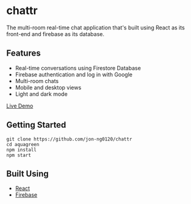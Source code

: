 # chattr

The multi-room real-time chat application that's built using React as its front-end and firebase as its database.

## Features

- Real-time conversations using Firestore Database
- Firebase authentication and log in with Google
- Multi-room chats
- Mobile and desktop views
- Light and dark mode

[Live Demo](https://chattr-7f98c.web.app/)

## Getting Started

```
git clone https://github.com/jon-ng0120/chattr
cd aquagreen
npm install
npm start
```

## Built Using

- [React](https://reactjs.org/)
- [Firebase](https://firebase.google.com/)
